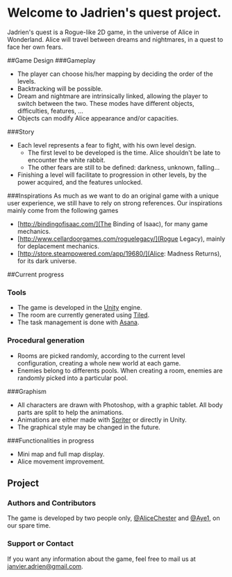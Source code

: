 # Welcome to Jadrien's quest project.
Jadrien's quest is a Rogue-like 2D game, in the universe of Alice in Wonderland. Alice will travel between dreams and nightmares, in a quest to face her own fears.

##Game Design
###Gameplay
* The player can choose his/her mapping by deciding the order of the levels.
* Backtracking will be possible.
* Dream and nightmare are intrinsically linked, allowing the player to switch between the two. These modes have different objects, difficulties, features, ...
* Objects can modify Alice appearance and/or capacities.

###Story
* Each level represents a fear to fight, with his own level design.
  * The first level to be developed is the time. Alice shouldn't be late to encounter the white rabbit.
  * The other fears are still to be defined: darkness, unknown, falling...   
* Finishing a level will facilitate to progression in other levels, by the power acquired, and the features unlocked.

###Inspirations
As much as we want to do an original game with a unique user experience, we still have to rely on strong references. Our inspirations mainly come from the following games
* [http://bindingofisaac.com/](The Binding of Isaac), for many game mechanics.
* [http://www.cellardoorgames.com/roguelegacy/](Rogue Legacy), mainly for deplacement mechanics.
* [http://store.steampowered.com/app/19680/](Alice: Madness Returns), for its dark universe.

##Current progress
### Tools
* The game is developed in the [Unity](https://unity3d.com/) engine.
* The room are currently generated using [Tiled](http://www.mapeditor.org/).
* The task management is done with [Asana](https://app.asana.com/).

### Procedural generation
* Rooms are picked randomly, according to the current level configuration, creating a whole new world at each game.
* Enemies belong to differents pools. When creating a room, enemies are randomly picked into a particular pool.

###Graphism
* All characters are drawn with Photoshop, with a graphic tablet. All body parts are split to help the animations.
* Animations are either made with [Spriter](https://brashmonkey.com/spriter-features/#) or directly in Unity.
* The graphical style may be changed in the future.

###Functionalities in progress
* Mini map and full map display.
* Alice movement improvement.

## Project
### Authors and Contributors
The game is developed by two people only, [@AliceChester](https://github.com/AliceChester) and [@Aye1](https://github.com/Aye1), on our spare time.

### Support or Contact
If you want any information about the game, feel free to mail us at janvier.adrien@gmail.com.
